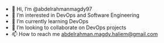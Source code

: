 - 👋 Hi, I’m @abdelrahmanmagdy97
- 👀 I’m interested in DevOps and Software Engineering
- 🌱 I’m currently learning DevOps
- 💞️ I’m looking to collaborate on DevOps projects
- 📫 How to reach me abdelrahman.magdy.haliem@gmail.com

<!---
abdelrahmanmagdy97/abdelrahmanmagdy97 is a ✨ special ✨ repository because its `README.md` (this file) appears on your GitHub profile.
You can click the Preview link to take a look at your changes.
--->
